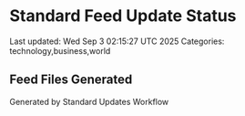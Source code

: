 # Standard Feed Update Status
Last updated: Wed Sep  3 02:15:27 UTC 2025
Categories: technology,business,world

## Feed Files Generated

Generated by Standard Updates Workflow
